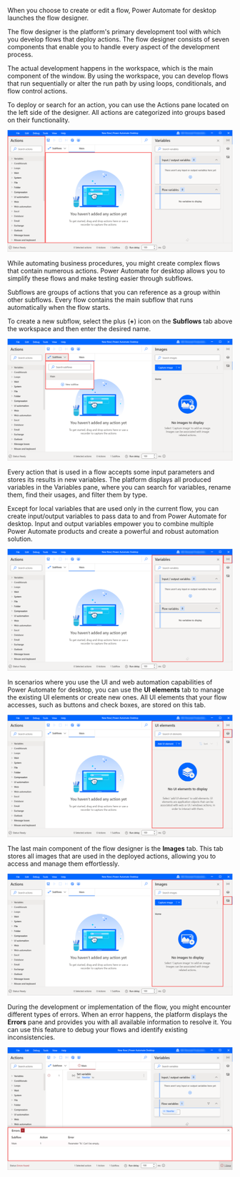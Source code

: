 When you choose to create or edit a flow, Power Automate for desktop launches the flow designer.

The flow designer is the platform's primary development tool with which you develop flows that deploy actions. The flow designer consists of seven components that enable you to handle every aspect of the development process.

The actual development happens in the workspace, which is the main component of the window. By using the workspace, you can develop flows that run sequentially or alter the run path by using loops, conditionals, and flow control actions.

To deploy or search for an action, you can use the Actions pane located on the left side of the designer. All actions are categorized into groups based on their functionality.

![Screenshot of the Actions pane and the workspace.](..\media\flow-designer-workspace-actions-pane.png)

While automating business procedures, you might create complex flows that contain numerous actions. Power Automate for desktop allows you to simplify these flows and make testing easier through subflows.

Subflows are groups of actions that you can reference as a group within other subflows. Every flow contains the main subflow that runs automatically when the flow starts.

To create a new subflow, select the plus (**+**) icon on the **Subflows** tab above the workspace and then enter the desired name.

![Screenshot of Power Automate for desktop with the subflows dialog box highlighted.](..\media\flow-designer-subflows.png)

Every action that is used in a flow accepts some input parameters and stores its results in new variables. The platform displays all produced variables in the Variables pane, where you can search for variables, rename them, find their usages, and filter them by type.

Except for local variables that are used only in the current flow, you can create input/output variables to pass data to and from Power Automate for desktop. Input and output variables empower you to combine multiple Power Automate products and create a powerful and robust automation solution.

![Screenshot of the Variables pane in the flow designer.](..\media\flow-designer-variables-pane.png)

In scenarios where you use the UI and web automation capabilities of Power Automate for desktop, you can use the **UI elements** tab to manage the existing UI elements or create new ones. All UI elements that your flow accesses, such as buttons and check boxes, are stored on this tab.

![Screenshot of the UI elements pane in the flow designer.](..\media\flow-designer-ui-elements-pane.png)

The last main component of the flow designer is the **Images** tab. This tab stores all images that are used in the deployed actions, allowing you to access and manage them effortlessly.

![Screenshot of the Images tab in the flow designer.](..\media\flow-designer-images-pane.png)

During the development or implementation of the flow, you might encounter different types of errors. When an error happens, the platform displays the **Errors** pane and provides you with all available information to resolve it. You can use this feature to debug your flows and identify existing inconsistencies.

![Screenshot of the Errors pane in the flow designer.](..\media\flow-designer-errors-pane.png)
